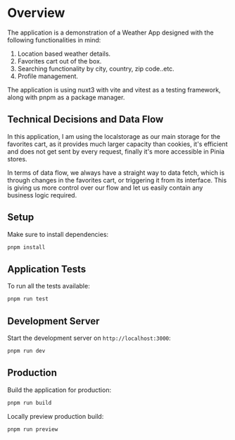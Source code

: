 # Overview
The application is a demonstration of a Weather App designed with the following functionalities in mind:
1. Location based weather details.
2. Favorites cart out of the box.
3. Searching functionality by city, country, zip code..etc.
4. Profile management.

The application is using nuxt3 with vite and vitest as a testing framework, along with pnpm as a package manager.

## Technical Decisions and Data Flow
In this application, I am using the localstorage as our main storage for the favorites cart, as it provides much larger
capacity than cookies, it's efficient and does not get sent by every request, finally it's more accessible in Pinia stores.

In terms of data flow, we always have a straight way to data fetch, which is through changes in the favorites cart, or triggering it from its interface.
This is giving us more control over our flow and let us easily contain any business logic required.

## Setup

Make sure to install dependencies:

```bash
pnpm install
```

## Application Tests

To run all the tests available:

```bash
pnpm run test
```

## Development Server

Start the development server on `http://localhost:3000`:

```bash
pnpm run dev
```

## Production

Build the application for production:

```bash
pnpm run build
```

Locally preview production build:

```bash
pnpm run preview
```
